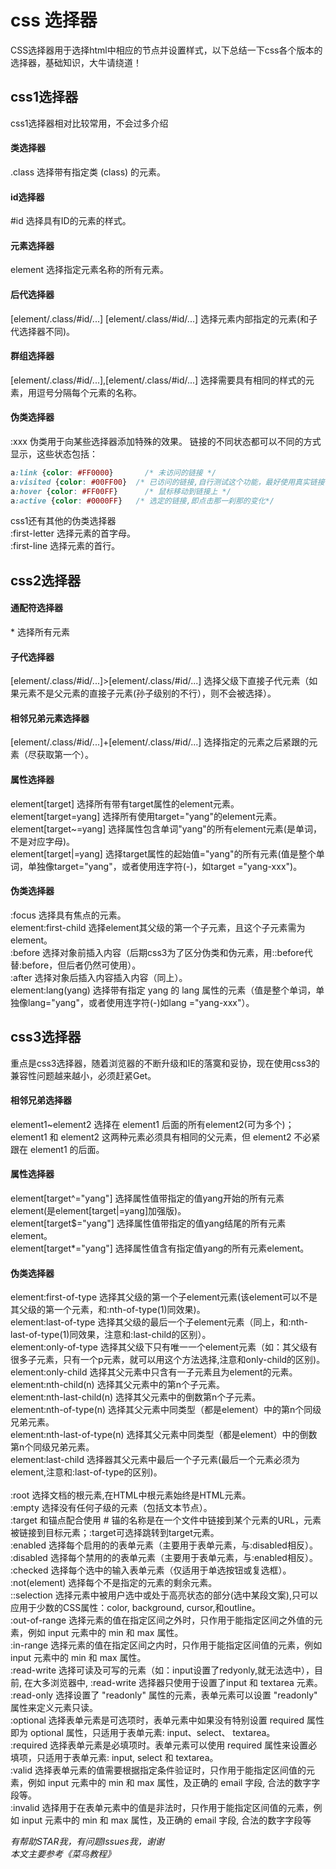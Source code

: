 # css 选择器
CSS选择器用于选择html中相应的节点并设置样式，以下总结一下css各个版本的选择器，基础知识，大牛请绕道！
## css1选择器
css1选择器相对比较常用，不会过多介绍<br>
#### 类选择器
.class 选择带有指定类 (class) 的元素。
#### id选择器
#id 选择具有ID的元素的样式。
#### 元素选择器
element 选择指定元素名称的所有元素。
#### 后代选择器
[element/.class/#id/...] [element/.class/#id/...] 选择元素内部指定的元素(和子代选择器不同)。
#### 群组选择器
[element/.class/#id/...],[element/.class/#id/...] 选择需要具有相同的样式的元素，用逗号分隔每个元素的名称。
#### 伪类选择器
:xxx 伪类用于向某些选择器添加特殊的效果。
链接的不同状态都可以不同的方式显示，这些状态包括：
``` css
a:link {color: #FF0000}		  /* 未访问的链接 */
a:visited {color: #00FF00}	/* 已访问的链接,自行测试这个功能，最好使用真实链接，空和#都会出现问题 */
a:hover {color: #FF00FF}	  /* 鼠标移动到链接上 */
a:active {color: #0000FF} 	/* 选定的链接,即点击那一刹那的变化*/
```
css1还有其他的伪类选择器<br>
:first-letter 选择元素的首字母。<br>
:first-line 选择元素的首行。

## css2选择器
#### 通配符选择器
\* 选择所有元素
#### 子代选择器
[element/.class/#id/...]>[element/.class/#id/...] 选择父级下直接子代元素（如果元素不是父元素的直接子元素(孙子级别的不行），则不会被选择）。
#### 相邻兄弟元素选择器 
[element/.class/#id/...]+[element/.class/#id/...] 选择指定的元素之后紧跟的元素（尽获取第一个）。
#### 属性选择器
element[target] 选择所有带有target属性的element元素。<br>
element[target=yang] 选择所有使用target="yang"的element元素。<br>
element[target~=yang] 选择属性包含单词"yang"的所有element元素(是单词，不是对应字母)。<br>
element[target|=yang] 选择target属性的起始值="yang"的所有元素(值是整个单词，单独像target="yang"，或者使用连字符(-)，如target ="yang-xxx")。
#### 伪类选择器
:focus 选择具有焦点的元素。<br>
element:first-child 选择element其父级的第一个子元素，且这个子元素需为element。<br>
:before 选择对象前插入内容（后期css3为了区分伪类和伪元素，用::before代替:before，但后者仍然可使用）。<br>
:after 选择对象后插入内容插入内容（同上）。<br>
element:lang(yang) 选择带有指定 yang 的 lang 属性的元素（值是整个单词，单独像lang="yang"，或者使用连字符(-)如lang ="yang-xxx"）。


## css3选择器
重点是css3选择器，随着浏览器的不断升级和IE的落寞和妥协，现在使用css3的兼容性问题越来越小，必须赶紧Get。
#### 相邻兄弟选择器
element1~element2 选择在 element1 后面的所有element2(可为多个)；element1 和 element2 这两种元素必须具有相同的父元素，但 element2 不必紧跟在 element1 的后面。
#### 属性选择器
element[target^="yang"] 选择属性值带指定的值yang开始的所有元素element(是element[target|=yang]加强版)。<br>
element[target$="yang"] 选择属性值带指定的值yang结尾的所有元素element。<br>
element[target*="yang"] 选择属性值含有指定值yang的所有元素element。
#### 伪类选择器
element:first-of-type 选择其父级的第一个子element元素(该element可以不是其父级的第一个元素，和:nth-of-type(1)同效果)。<br>
element:last-of-type 选择其父级的最后一个子element元素（同上，和:nth-last-of-type(1)同效果，注意和:last-child的区别）。<br>
element:only-of-type 选择其父级下只有唯一一个element元素（如：其父级有很多子元素，只有一个p元素，就可以用这个方法选择,注意和only-child的区别)。<br>
element:only-child 选择其父元素中只含有一子元素且为element的元素。<br>
element:nth-child(n) 选择其父元素中的第n个子元素。<br>
element:nth-last-child(n) 选择其父元素中的倒数第n个子元素。<br>
element:nth-of-type(n) 选择其父元素中同类型（都是element）中的第n个同级兄弟元素。<br>
element:nth-last-of-type(n) 选择其父元素中同类型（都是element）中的倒数第n个同级兄弟元素。<br>
element:last-child 选择器其父元素中最后一个子元素(最后一个元素必须为element,注意和:last-of-type的区别)。<br><br>
:root 选择文档的根元素,在HTML中根元素始终是HTML元素。<br>
:empty 选择没有任何子级的元素（包括文本节点）。<br>
:target 和锚点配合使用 # 锚的名称是在一个文件中链接到某个元素的URL，元素被链接到目标元素；:target可选择跳转到target元素。<br>
:enabled 选择每个启用的的表单元素（主要用于表单元素，与:disabled相反）。<br>
:disabled 选择每个禁用的的表单元素（主要用于表单元素，与:enabled相反）。<br>
:checked 选择每个选中的输入表单元素（仅适用于单选按钮或复选框）。<br>
:not(element) 选择每个不是指定的元素的剩余元素。<br>
::selection 选择元素中被用户选中或处于高亮状态的部分(选中某段文案),只可以应用于少数的CSS属性：color, background, cursor,和outline。<br>
:out-of-range 选择元素的值在指定区间之外时，只作用于能指定区间之外值的元素，例如 input 元素中的 min 和 max 属性。<br>
:in-range 选择元素的值在指定区间之内时，只作用于能指定区间值的元素，例如 input 元素中的 min 和 max 属性。<br>
:read-write 选择可读及可写的元素（如：input设置了redyonly,就无法选中），目前, 在大多浏览器中, :read-write 选择器只使用于设置了input 和 textarea 元素。<br>
:read-only 选择设置了 "readonly" 属性的元素，表单元素可以设置 "readonly" 属性来定义元素只读。<br>
:optional 选择表单元素是可选项时，表单元素中如果没有特别设置 required 属性即为 optional 属性，只适用于表单元素: input、select、 textarea。<br>
:required 选择表单元素是必填项时。表单元素可以使用 required 属性来设置必填项，只适用于表单元素: input, select 和 textarea。<br>
:valid 选择表单元素的值需要根据指定条件验证时，只作用于能指定区间值的元素，例如 input 元素中的 min 和 max 属性，及正确的 email 字段, 合法的数字字段等。<br>
:invalid 选择用于在表单元素中的值是非法时，只作用于能指定区间值的元素，例如 input 元素中的 min 和 max 属性，及正确的 email 字段, 合法的数字字段等

*有帮助STAR我，有问题Issues我，谢谢*<br>
*本文主要参考《菜鸟教程》* 
